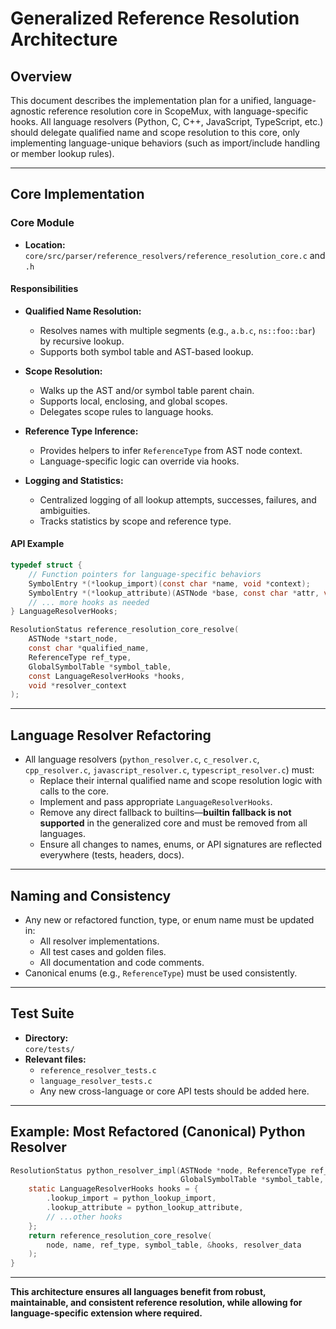# Generalized Reference Resolution Architecture

## Overview

This document describes the implementation plan for a unified, language-agnostic reference resolution core in ScopeMux, with language-specific hooks. All language resolvers (Python, C, C++, JavaScript, TypeScript, etc.) should delegate qualified name and scope resolution to this core, only implementing language-unique behaviors (such as import/include handling or member lookup rules).

---

## Core Implementation

### Core Module

- **Location:** `core/src/parser/reference_resolvers/reference_resolution_core.c` and `.h`

#### Responsibilities

- **Qualified Name Resolution:**  
  - Resolves names with multiple segments (e.g., `a.b.c`, `ns::foo::bar`) by recursive lookup.
  - Supports both symbol table and AST-based lookup.

- **Scope Resolution:**  
  - Walks up the AST and/or symbol table parent chain.
  - Supports local, enclosing, and global scopes.
  - Delegates scope rules to language hooks.

- **Reference Type Inference:**  
  - Provides helpers to infer `ReferenceType` from AST node context.
  - Language-specific logic can override via hooks.

- **Logging and Statistics:**  
  - Centralized logging of all lookup attempts, successes, failures, and ambiguities.
  - Tracks statistics by scope and reference type.

#### API Example

```c
typedef struct {
    // Function pointers for language-specific behaviors
    SymbolEntry *(*lookup_import)(const char *name, void *context);
    SymbolEntry *(*lookup_attribute)(ASTNode *base, const char *attr, void *context);
    // ... more hooks as needed
} LanguageResolverHooks;

ResolutionStatus reference_resolution_core_resolve(
    ASTNode *start_node,
    const char *qualified_name,
    ReferenceType ref_type,
    GlobalSymbolTable *symbol_table,
    const LanguageResolverHooks *hooks,
    void *resolver_context
);
```

---

## Language Resolver Refactoring

- All language resolvers (`python_resolver.c`, `c_resolver.c`, `cpp_resolver.c`, `javascript_resolver.c`, `typescript_resolver.c`) must:
  - Replace their internal qualified name and scope resolution logic with calls to the core.
  - Implement and pass appropriate `LanguageResolverHooks`.
  - Remove any direct fallback to builtins—**builtin fallback is not supported** in the generalized core and must be removed from all languages.
  - Ensure all changes to names, enums, or API signatures are reflected everywhere (tests, headers, docs).

---

## Naming and Consistency

- Any new or refactored function, type, or enum name must be updated in:
  - All resolver implementations.
  - All test cases and golden files.
  - All documentation and code comments.
- Canonical enums (e.g., `ReferenceType`) must be used consistently.

---

## Test Suite

- **Directory:**  
  `core/tests/`
- **Relevant files:**  
  - `reference_resolver_tests.c`
  - `language_resolver_tests.c`
  - Any new cross-language or core API tests should be added here.

---

## Example: Most Refactored (Canonical) Python Resolver

```c
ResolutionStatus python_resolver_impl(ASTNode *node, ReferenceType ref_type, const char *name,
                                      GlobalSymbolTable *symbol_table, void *resolver_data) {
    static LanguageResolverHooks hooks = {
        .lookup_import = python_lookup_import,
        .lookup_attribute = python_lookup_attribute,
        // ...other hooks
    };
    return reference_resolution_core_resolve(
        node, name, ref_type, symbol_table, &hooks, resolver_data
    );
}
```

---

**This architecture ensures all languages benefit from robust, maintainable, and consistent reference resolution, while allowing for language-specific extension where required.**
